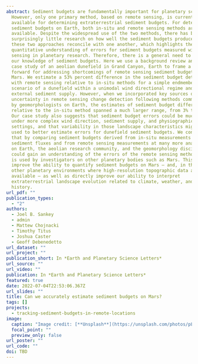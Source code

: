 ```yaml
---
abstract: Sediment budgets are fundamentally important for planetary science.
  However, only one primary method, based on remote sensing, is currently
  available for determining extraterrestrial sediment budgets. For determining
  sediment budgets on Earth, both in-situ and remote sensing methods are
  available. Despite the widespread use of the two methods, there has been
  surprisingly little research on how well the sediment budgets produced by
  these two approaches reconcile with one another, which highlights the lack of
  quantitative understanding of errors for sediment budgets measured with remote
  sensing in planetary research. Therefore, there is a general need to expand
  our knowledge of sediment budgets. Here we use a background review and analog
  case study of an aeolian dunefield in Grand Canyon, Earth to frame a path
  forward for addressing shortcomings of remote sensing sediment budgets on
  Mars. We estimate a 53% percent difference in the sediment budget determined
  with remote sensing relative to in-situ methods for a simple endmember
  scenario of a dunefield within a unimodal wind directional regime and no
  external sediment supply. However, when we incorporated key sources of
  uncertainty in remote sensing change detection following methods commonly used
  by geomorphologists on Earth, the estimates of sediment budget differences
  relative to the in-situ method spanned a much larger range, from 3% to 138%.
  Our case study also suggests that sediment budget errors could be much larger
  under more complex wind direction, sediment supply, and physiographic
  settings, and that variability in those landscape characteristics might be
  used to better estimate errors for dunefield sediment budgets. We conclude
  that by comparing sediment budgets derived from in-situ measurements of
  sediment fluxes and from remote sensing measurements at many more analog sites
  on Earth, the aeolian research community, and the geomorphology discipline,
  could gain an understanding of the errors of the remote sensing method, which
  is used by investigators on other planetary bodies such as Mars. This could
  improve the ability to quantify sediment budgets on Mars – and, in the future,
  other planetary environments where high-resolution topographic data are
  available – as well as directly improve our ability to interpret
  extraterrestrial landscape evolution related to climate, weather, and geologic
  history.
url_pdf: ""
publication_types:
  - "2"
authors:
  - Joel B. Sankey
  - admin
  - Mattew Chojnacki
  - Timothy Titus
  - Joshua Caster
  - Geoff Debenedetto
url_dataset: ""
url_project: ""
publication_short: In *Earth and Planetary Science Letters*
url_source: ""
url_video: ""
publication: In *Earth and Planetary Science Letters*
featured: true
date: 2022-07-04T22:53:06.367Z
url_slides: ""
title: Can we accurately estimate sediment budgets on Mars?
tags: []
projects:
  - tracking-sediment-budgets-in-remote-locations
image:
  caption: "Image credit: [**Unsplash**](https://unsplash.com/photos/pLCdAaMFLTE)"
  focal_point: ""
  preview_only: false
url_poster: ""
url_code: ""
doi: TBD
---
```

